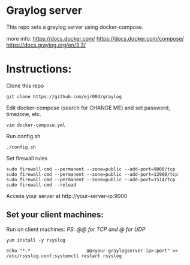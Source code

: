 # Graylog server

This repo sets a graylog server using docker-compose.

more info:
https://docs.docker.com/
https://docs.docker.com/compose/
https://docs.graylog.org/en/3.3/

# Instructions:

Clone this repo

```
git clone https://github.com/ejr004/graylog
```

Edit docker-compose (search for CHANGE ME) and set password, timezone, etc.
```
vim docker-compose.yml
```

Run config.sh

```
./config.sh
```

Set firewall rules
```
sudo firewall-cmd --permanent --zone=public --add-port=9000/tcp
sudo firewall-cmd --permanent --zone=public --add-port=12900/tcp
sudo firewall-cmd --permanent --zone=public --add-port=1514/tcp
sudo firewall-cmd --reload
````

Access your server at http://your-server-ip:9000

## Set your client machines:

Run on client machines:
_PS: @@ for TCP and @ for UDP_
```
yum install -y rsyslog

echo "*.*                     @@<your-graylogserver-ip>:port" >> /etc/rsyslog.conf;systemctl restart rsyslog
```

